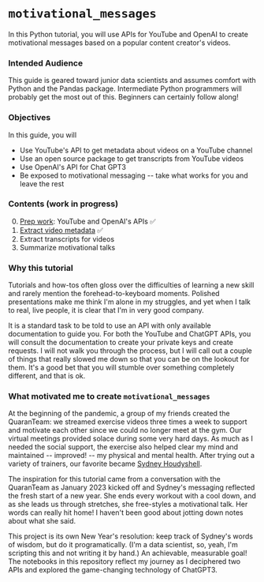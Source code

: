 # `motivational_messages`

In this Python tutorial, you will use APIs for YouTube and OpenAI to create motivational messages based on a popular content creator's videos.

### Intended Audience

This guide is geared toward junior data scientists and assumes comfort with Python and the Pandas package. Intermediate Python programmers will probably get the most out of this. Beginners can certainly follow along!

### Objectives

In this guide, you will
* Use YouTube's API to get metadata about videos on a YouTube channel
* Use an open source package to get transcripts from YouTube videos
* Use OpenAI's API for Chat GPT3
* Be exposed to motivational messaging -- take what works for you and leave the rest

### Contents (work in progress)

00. [Prep work](https://github.com/ltran17/motivational_messages/blob/main/notebooks/00-api-setup.ipynb): YouTube and OpenAI's APIs :white_check_mark:
01. [Extract video metadata](https://github.com/ltran17/motivational_messages/blob/main/notebooks/01-metadata.ipynb) :white_check_mark:
02. Extract transcripts for videos
03. Summarize motivational talks

### Why this tutorial

Tutorials and how-tos often gloss over the difficulties of learning a new skill and rarely mention the forehead-to-keyboard moments. Polished presentations make me think I'm alone in my struggles, and yet when I talk to real, live people, it is clear that I'm in very good company.

It is a standard task to be told to use an API with only available documentation to guide you. For both the YouTube and ChatGPT APIs, you will consult the documentation to create your private keys and create requests. I will not walk you through the process, but I will call out a couple of things that really slowed me down so that you can be on the lookout for them. It's a good bet that you will stumble over something completely different, and that is ok. 

### What motivated me to create `motivational_messages`

At the beginning of the pandemic, a group of my friends created the QuaranTeam: we streamed exercise videos three times a week to support and motivate each other since we could no longer meet at the gym. Our virtual meetings provided solace during some very hard days. As much as I needed the social support, the exercise also helped clear my mind and maintained -- improved! -- my physical and mental health. After trying out a variety of trainers, our favorite became [Sydney Houdyshell](https://www.youtube.com/@sydneycummingshoudyshell). 

The inspiration for this tutorial came from a conversation with the QuaranTeam as January 2023 kicked off and Sydney's messaging reflected the fresh start of a new year. She ends every workout with a cool down, and as she leads us through stretches, she free-styles a motivational talk. Her words can really hit home! I haven't been good about jotting down notes about what she said.

This project is its own New Year's resolution: keep track of Sydney's words of wisdom, but do it programatically. (I'm a data scientist, so, yeah, I'm scripting this and not writing it by hand.) An achievable, measurable goal! The notebooks in this repository reflect my journey as I deciphered two APIs and explored the game-changing technology of ChatGPT3. 
